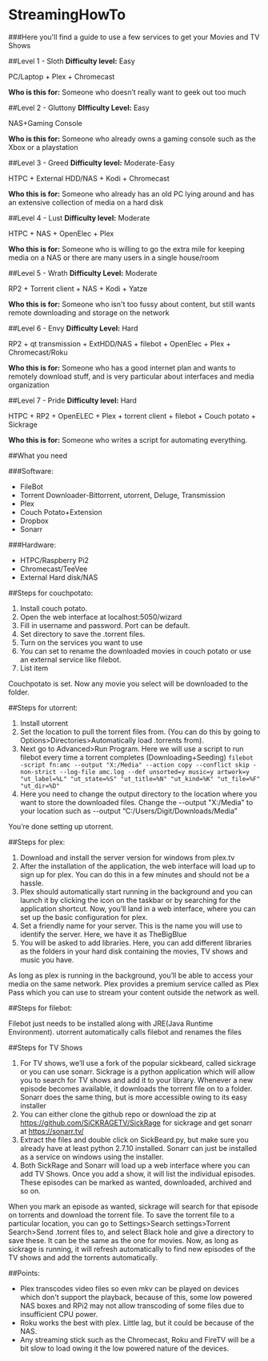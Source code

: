 # StreamingHowTo
###Here you'll find a guide to use a few services to get your Movies and TV Shows

##Level 1 - Sloth
**Difficulty level:** Easy

PC/Laptop + Plex + Chromecast

**Who is this for:** Someone who doesn’t really want to geek out too much

##Level 2 - Gluttony
**DIfficulty Level:** Easy

NAS+Gaming Console

**Who is this for:** Someone who already owns a gaming console such as the Xbox or a playstation


##Level 3 - Greed
**Difficulty level:** Moderate-Easy

HTPC + External HDD/NAS + Kodi + Chromecast

**Who this is for:** Someone who already has  an old PC lying around and has an extensive collection of media on a hard disk


##Level 4 - Lust
**Difficulty level:** Moderate

HTPC + NAS + OpenElec + Plex

**Who this is for:** Someone who is willing to go the extra mile for keeping media on a NAS or there are many users in a single house/room

##Level 5 - Wrath
**Difficulty Level:** Moderate

RP2 + Torrent client + NAS + Kodi + Yatze

**Who this is for:** Someone who isn't too fussy about content, but still wants remote downloading and storage on the network

##Level 6 - Envy
**Difficulty Level:** Hard

RP2 + qt transmission + ExtHDD/NAS + filebot + OpenElec + Plex + Chromecast/Roku

**Who this is for:** Someone who has a good internet plan and wants to remotely download stuff, and is very particular about interfaces and media organization

##Level 7 - Pride
**Difficulty level:** Hard

HTPC + RP2 + OpenELEC + Plex + torrent client + filebot + Couch potato + Sickrage

**Who this is for:** Someone who writes a script for automating everything.



##What you need

###Software:
- FileBot
- Torrent Downloader-Bittorrent, utorrent, Deluge, Transmission
- Plex
- Couch Potato+Extension
- Dropbox
- Sonarr

###Hardware:

 - HTPC/Raspberry Pi2
 - Chromecast/TeeVee
 - External Hard disk/NAS





##Steps for couchpotato:
 1. Install couch potato.
 2. Open the web interface at localhost:5050/wizard
 3. Fill in username and password. Port can be default.
 4. Set directory to save the .torrent files.
 5. Turn on the services you want to use
 6. You can set to rename the downloaded movies in couch potato or use an external service like filebot.
 7. List item

Couchpotato is set. Now any movie you select will be downloaded to the folder.

##Steps for utorrent:

 1. Install utorrent
 2. Set the location to pull the torrent files from. (You can do this by going to Options>Directories>Automatically load .torrents from).
 3. Next go to Advanced>Run Program. Here we will use a script to run filebot every time a torrent completes (Downloading+Seeding)
````filebot -script fn:amc --output "X:/Media" --action copy --conflict skip -non-strict --log-file amc.log --def unsorted=y music=y artwork=y "ut_label=%L" "ut_state=%S" "ut_title=%N" "ut_kind=%K" "ut_file=%F" "ut_dir=%D"````
 4. Here you need to change the output directory to the location where you want to store the downloaded files. Change the --output "X:/Media" to your location such as --output “C:/Users/Digit/Downloads/Media”




You’re done setting up utorrent.

##Steps for plex: 

 1. Download and install the server version for windows from plex.tv
 2. After the installation of the application, the web interface will load up to sign up for plex. You can do this in a few minutes and should not be a hassle.
 3. Plex should automatically start running in the background and you can launch it by clicking the icon on the taskbar or by searching for the application shortcut.
Now, you’ll land in a web interface, where you can set up the basic configuration for plex.
 4. Set a friendly name for your server. This is the name you will use to identify the server. Here, we have it as TheBigBlue
 5. You will be asked to add libraries. Here, you can add different libraries as the folders in your hard disk containing the movies, TV shows and music you have.

As long as plex is running in the background, you’ll be able to access your media on the same network. Plex provides a premium service called as Plex Pass which you can use to stream your content outside the network as well.

##Steps for filebot:

Filebot just needs to be installed along with JRE(Java Runtime Environment). utorrent automatically calls filebot and renames the files


##Steps for TV Shows

 1. For TV shows, we’ll use a fork of the popular sickbeard, called sickrage or you can use sonarr. Sickrage is a python application which will allow you to search for TV shows and add it to your library. Whenever a new episode becomes available, it downloads the torrent file on to a folder. Sonarr does the same thing, but is more accessible owing to its easy installer
 2. You can either clone the github repo or download the zip at https://github.com/SiCKRAGETV/SickRage for sickrage and get sonarr at https://sonarr.tv/
 3. Extract the files and double click on SickBeard.py, but make sure you already have at least python 2.7.10 installed. Sonarr can just be installed as a service on windows using the installer.
 4. Both SickRage and Sonarr will load up a web interface where you can add TV Shows. Once you add a show, it will list the individual episodes. These episodes can be marked as wanted, downloaded, archived and so on.


 When you mark an episode as wanted, sickrage will search for that episode on torrents and download the torrent file. To save the torrent file to a particular location, you can go to Settings>Search settings>Torrent Search>Send .torrent files to, and select Black hole and give a directory to save these. It can be the same as the one for movies.
Now, as long as sickrage is running, it will refresh automatically to find new episodes of the TV shows and add the torrents automatically.




##Points:

 - Plex transcodes video files so even mkv can be played on devices which don't support the playback, because of this, some low powered NAS boxes and RPi2 may not allow transcoding of some files due to insufficient CPU power.
 - Roku works the best with plex. Little lag, but it could be because of the NAS.
 - Any streaming stick such as the Chromecast, Roku and FireTV will be a bit slow to load owing it the low powered nature of the devices.

